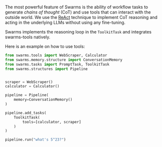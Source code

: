The most powerful feature of Swarms is the ability of workflow tasks to generate *chains of thought* (CoT) and use tools that can interact with the outside world. We use the [ReAct](https://arxiv.org/abs/2210.03629) technique to implement CoT reasoning and acting in the underlying LLMs without using any fine-tuning.

Swarms implements the reasoning loop in the `ToolkitTask` and integrates swarms-tools natively.

Here is an example on how to use tools:

```python
from swarms.tools import WebScraper, Calculator
from swarms.memory.structure import ConversationMemory
from swarms.tasks import PromptTask, ToolkitTask
from swarms.structures import Pipeline


scraper = WebScraper()
calculator = Calculator()

pipeline = Pipeline(
    memory=ConversationMemory()
)

pipeline.add_tasks(
    ToolkitTask(
        tools=[calculator, scraper]
    )
)

pipeline.run("what's 5^23?")
```